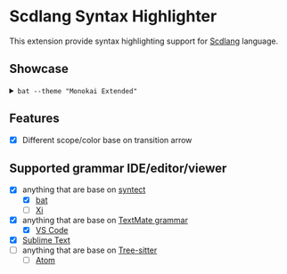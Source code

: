 # Scdlang Syntax Highlighter

This extension provide syntax highlighting support for [Scdlang][] language.

## Showcase

<details><summary><code>bat --theme "Monokai Extended"</code></summary>

![bat preview](https://user-images.githubusercontent.com/4953069/65954749-c723e800-e470-11e9-901e-49e6e0167dd1.png)
</details>

## Features

- [x] Different scope/color base on transition arrow

## Supported grammar IDE/editor/viewer

- [x] anything that are base on [syntect](https://github.com/trishume/syntect)
  - [x] [bat](https://github.com/sharkdp/bat/)
  - [ ] [Xi](https://xi-editor.io/)
- [x] anything that are base on [TextMate grammar](https://macromates.com/manual/en/language_grammars)
  - [x] [VS Code](https://code.visualstudio.com/api/language-extensions/syntax-highlight-guide)
- [x] [Sublime Text](https://www.sublimetext.com/docs/3/syntax.html)
- [ ] anything that are base on [Tree-sitter](http://tree-sitter.github.io)
  - [ ] [Atom](https://flight-manual.atom.io/hacking-atom/sections/creating-a-grammar/)

[Scdlang]: https://github.com/DrSensor/scdlang/